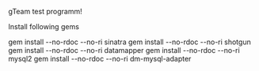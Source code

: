 gTeam test programm!

Install following gems

gem install --no-rdoc --no-ri sinatra
gem install --no-rdoc --no-ri shotgun
gem install --no-rdoc --no-ri datamapper
gem install --no-rdoc --no-ri mysql2
gem install --no-rdoc --no-ri dm-mysql-adapter